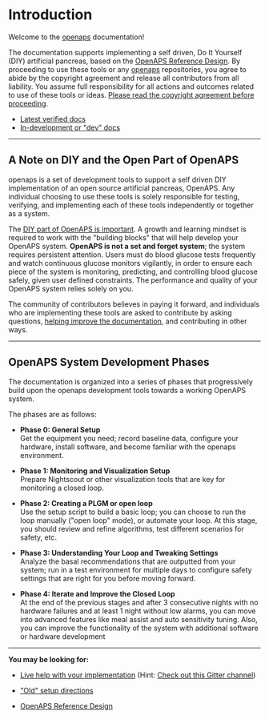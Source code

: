 # Introduction

Welcome to the [openaps](https://github.com/openaps/) documentation!

The documentation supports implementing a self driven, Do It Yourself (DIY) artificial pancreas, based on the [OpenAPS Reference Design](http://openaps.org/open-artificial-pancreas-system-openaps-reference-design/). By proceeding to use these tools or any [openaps](https://github.com/openaps/) repositories, you agree to abide by the copyright agreement and release all contributors from all liability. You assume full responsibility for all actions and outcomes related to use of these tools or ideas. [Please read the copyright agreement before proceeding](https://github.com/openaps/docs/blob/master/license.txt).

* [Latest verified docs](https://openaps.readthedocs.org/en/latest/index.html)
* [In-development or "dev" docs](https://openaps.readthedocs.org/en/dev/index.html)

----------
## A Note on DIY and the Open Part of OpenAPS

openaps is a set of development tools to support a self driven DIY implementation of an open source artificial pancreas, OpenAPS. Any individual choosing to use these tools is solely responsible for testing, verifying, and implementing each of these tools independently or together as a system.

The [DIY part of OpenAPS is important](http://bit.ly/1NBbZtO). A growth and learning mindset is required to work with the "building blocks" that will help develop your OpenAPS system. **OpenAPS is not a set and forget system**; the system requires persistent attention. Users must do blood glucose tests frequently and watch continuous glucose monitors vigilantly, in order to ensure each piece of the system is monitoring, predicting, and controlling blood glucose safely, given user defined constraints. The performance and quality of your OpenAPS system relies solely on you.

The community of contributors believes in paying it forward, and individuals who are implementing these tools are asked to contribute by asking questions, [helping improve the documentation](docs/docs/Resources/my-first-pr.md), and contributing in other ways.


----------
## OpenAPS System Development Phases

The documentation is organized into a series of phases that progressively build upon the openaps development tools towards a working OpenAPS system.

The phases are as follows:

* **Phase 0: General Setup**<br>
Get the equipment you need; record baseline data, configure your hardware, install software, and become familiar with the openaps environment. 

* **Phase 1: Monitoring and Visualization Setup**<br>
Prepare Nightscout or other visualization tools that are key for monitoring a closed loop.

* **Phase 2: Creating a PLGM or open loop**<br>
Use the setup script to build a basic loop; you can choose to run the loop manually ("open loop" mode), or automate your loop. At this stage, you should review and refine algorithms, test different scenarios for safety, etc.

* **Phase 3: Understanding Your Loop and Tweaking Settings**<br>
Analyze the basal recommendations that are outputted from your system; run in a test environment for multiple days to configure safety settings that are right for you before moving forward. 

* **Phase 4: Iterate and Improve the Closed Loop**<br>
At the end of the previous stages and after 3 consecutive nights with no hardware failures and at least 1 night without low alarms, you can move into advanced features like meal assist and auto sensitivity tuning. Also, you can improve the functionality of the system with additional software or hardware development

----------
**You may be looking for:**

* [Live help with your implementation](http://openaps.readthedocs.io/en/latest/docs/introduction/communication-support-channels.html) (Hint: [Check out this Gitter channel](https://gitter.im/nightscout/intend-to-bolus))

* ["Old" setup directions](http://openaps.readthedocs.io/en/latest/docs/walkthrough/manual/index.html)

*  [OpenAPS Reference Design](https://openaps.org/reference-design/)

 
